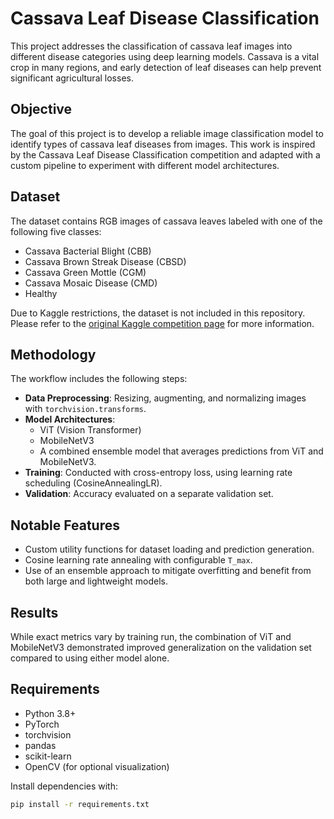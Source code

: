 # Cassava Leaf Disease Classification

This project addresses the classification of cassava leaf images into different disease categories using deep learning models. Cassava is a vital crop in many regions, and early detection of leaf diseases can help prevent significant agricultural losses.

## Objective

The goal of this project is to develop a reliable image classification model to identify types of cassava leaf diseases from images. This work is inspired by the Cassava Leaf Disease Classification competition and adapted with a custom pipeline to experiment with different model architectures.

## Dataset

The dataset contains RGB images of cassava leaves labeled with one of the following five classes:

- Cassava Bacterial Blight (CBB)
- Cassava Brown Streak Disease (CBSD)
- Cassava Green Mottle (CGM)
- Cassava Mosaic Disease (CMD)
- Healthy

Due to Kaggle restrictions, the dataset is not included in this repository. Please refer to the [original Kaggle competition page](https://www.kaggle.com/competitions/cassava-leaf-disease-classification) for more information.

## Methodology

The workflow includes the following steps:

- **Data Preprocessing**: Resizing, augmenting, and normalizing images with `torchvision.transforms`.
- **Model Architectures**:
  - ViT (Vision Transformer)
  - MobileNetV3
  - A combined ensemble model that averages predictions from ViT and MobileNetV3.
- **Training**: Conducted with cross-entropy loss, using learning rate scheduling (CosineAnnealingLR).
- **Validation**: Accuracy evaluated on a separate validation set.

## Notable Features

- Custom utility functions for dataset loading and prediction generation.
- Cosine learning rate annealing with configurable `T_max`.
- Use of an ensemble approach to mitigate overfitting and benefit from both large and lightweight models.

## Results

While exact metrics vary by training run, the combination of ViT and MobileNetV3 demonstrated improved generalization on the validation set compared to using either model alone.

## Requirements

- Python 3.8+
- PyTorch
- torchvision
- pandas
- scikit-learn
- OpenCV (for optional visualization)

Install dependencies with:

```bash
pip install -r requirements.txt
